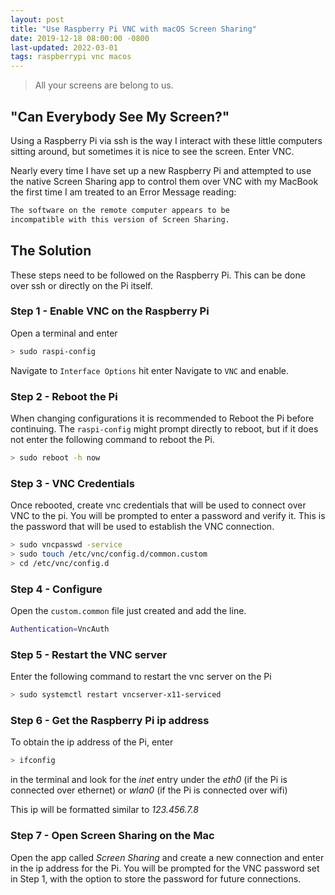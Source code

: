 ```yaml
---
layout: post
title: "Use Raspberry Pi VNC with macOS Screen Sharing"
date: 2019-12-18 08:00:00 -0800
last-updated: 2022-03-01
tags: raspberrypi vnc macos
---
```


> All your screens are belong to us.

## "Can Everybody See My Screen?"

Using a Raspberry Pi via ssh is the way I interact with these little computers sitting around, but sometimes it is nice to see the screen. Enter VNC.

Nearly every time I have set up a new Raspberry Pi and attempted to use the native Screen Sharing app to control them over VNC with my MacBook the first time I am treated to an Error Message reading:

```bash
The software on the remote computer appears to be
incompatible with this version of Screen Sharing.
```

## The Solution

These steps need to be followed on the Raspberry Pi. This can be done over ssh or directly on the Pi itself.

### Step 1 - Enable VNC on the Raspberry Pi

Open a terminal and enter

```bash
> sudo raspi-config
```

Navigate to `Interface Options` hit enter
Navigate to `VNC` and enable.

### Step 2 - Reboot the Pi

When changing configurations it is recommended to Reboot the Pi before continuing. The `raspi-config` might prompt directly to reboot, but if it does not enter the following command to reboot the Pi.

```bash
> sudo reboot -h now
```

### Step 3 - VNC Credentials

Once rebooted, create vnc credentials that will be used to connect over VNC to the pi. You will be prompted to enter a password and verify it. This is the password that will be used to establish the VNC connection.

```bash
> sudo vncpasswd -service
> sudo touch /etc/vnc/config.d/common.custom
> cd /etc/vnc/config.d
```

### Step 4 - Configure

Open the `custom.common` file just created and add the line.

```bash
Authentication=VncAuth
```

### Step 5 - Restart the VNC server

Enter the following command to restart the vnc server on the Pi

```bash
> sudo systemctl restart vncserver-x11-serviced
```

### Step 6 - Get the Raspberry Pi ip address

To obtain the ip address of the Pi, enter

```bash
> ifconfig
```

in the terminal and look for the _inet_ entry under the _eth0_ (if the Pi is connected over ethernet) or _wlan0_ (if the Pi is connected over wifi)

This ip will be formatted similar to _123.456.7.8_

### Step 7 - Open Screen Sharing on the Mac

Open the app called _Screen Sharing_ and create a new connection and enter in the ip address for the Pi. You will be prompted for the VNC password set in Step 1, with the option to store the password for future connections.
